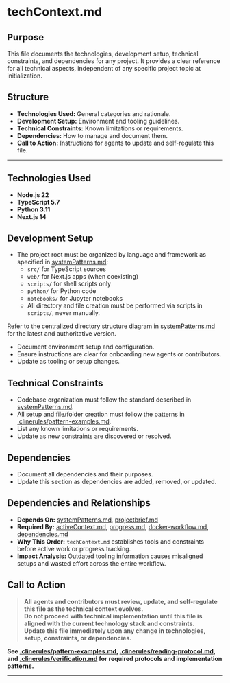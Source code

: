 # techContext.md
<!-- markdownlint-disable MD013 MD022 MD032 MD041 MD005 MD007 -->

## Purpose
This file documents the technologies, development setup, technical constraints, and dependencies for any project. It provides a clear reference for all technical aspects, independent of any specific project topic at initialization.

## Structure
- **Technologies Used:** General categories and rationale.
- **Development Setup:** Environment and tooling guidelines.
- **Technical Constraints:** Known limitations or requirements.
- **Dependencies:** How to manage and document them.
- **Call to Action:** Instructions for agents to update and self-regulate this file.

---

## Technologies Used

- **Node.js 22**
- **TypeScript 5.7**
- **Python 3.11**
- **Next.js 14**

## Development Setup

- The project root must be organized by language and framework as specified in [systemPatterns.md](./systemPatterns.md):
  - `src/` for TypeScript sources
  - `web/` for Next.js apps (when coexisting)
  - `scripts/` for shell scripts only
  - `python/` for Python code
  - `notebooks/` for Jupyter notebooks
  - All directory and file creation must be performed via scripts in `scripts/`, never manually.

Refer to the centralized directory structure diagram in [systemPatterns.md](./systemPatterns.md) for the latest and authoritative version.
- Document environment setup and configuration.
- Ensure instructions are clear for onboarding new agents or contributors.
- Update as tooling or setup changes.

## Technical Constraints

- Codebase organization must follow the standard described in [systemPatterns.md](./systemPatterns.md).
 - All setup and file/folder creation must follow the patterns in [.clinerules/pattern-examples.md](../.clinerules/pattern-examples.md).
- List any known limitations or requirements.
- Update as new constraints are discovered or resolved.

## Dependencies

- Document all dependencies and their purposes.
- Update this section as dependencies are added, removed, or updated.

## Dependencies and Relationships

- **Depends On:** [systemPatterns.md](./systemPatterns.md), [projectbrief.md](./projectbrief.md)
- **Required By:** [activeContext.md](./activeContext.md), [progress.md](./progress.md), [docker-workflow.md](./docker-workflow.md), [dependencies.md](./dependencies.md)
- **Why This Order:** `techContext.md` establishes tools and constraints before active work or progress tracking.
- **Impact Analysis:** Outdated tooling information causes misaligned setups and wasted effort across the entire workflow.

## Call to Action

> **All agents and contributors must review, update, and self-regulate this file as the technical context evolves.**  
> **Do not proceed with technical implementation until this file is aligned with the current technology stack and constraints.**  
> **Update this file immediately upon any change in technologies, setup, constraints, or dependencies.**

**See [.clinerules/pattern-examples.md](../.clinerules/pattern-examples.md), [.clinerules/reading-protocol.md](../.clinerules/reading-protocol.md), and [.clinerules/verification.md](../.clinerules/verification.md) for required protocols and implementation patterns.**

---
